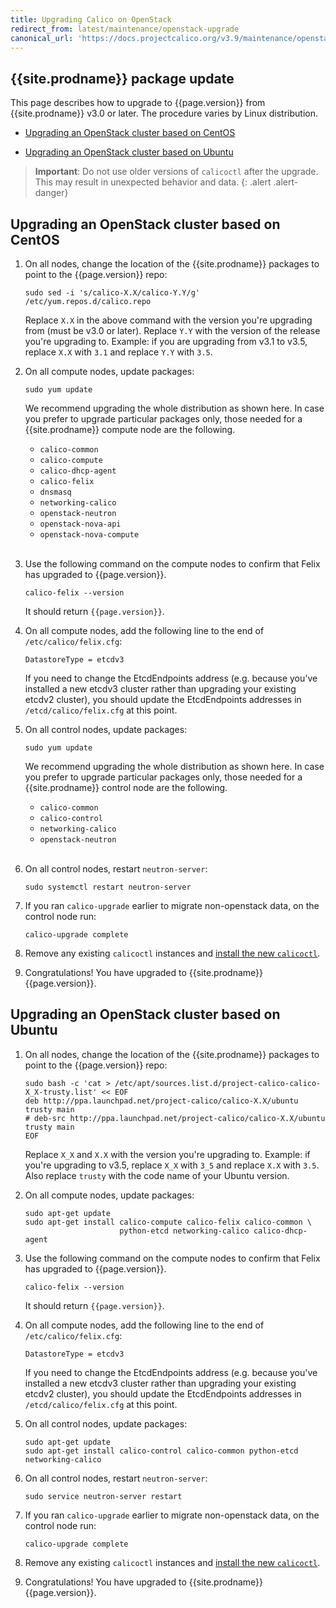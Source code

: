 ```yaml
---
title: Upgrading Calico on OpenStack
redirect_from: latest/maintenance/openstack-upgrade
canonical_url: 'https://docs.projectcalico.org/v3.9/maintenance/openstack-upgrade'
---
```


## {{site.prodname}} package update

This page describes how to upgrade to {{page.version}} from {{site.prodname}} v3.0 or later. The procedure
varies by Linux distribution.

- [Upgrading an OpenStack cluster based on CentOS](#upgrading-an-openstack-cluster-based-on-centos)

- [Upgrading an OpenStack cluster based on Ubuntu](#upgrading-an-openstack-cluster-based-on-ubuntu)

> **Important**: Do not use older versions of `calicoctl` after the upgrade.
> This may result in unexpected behavior and data.
{: .alert .alert-danger}


## Upgrading an OpenStack cluster based on CentOS

1. On all nodes, change the location of the {{site.prodname}} packages to point to the {{page.version}} repo:

   ```
   sudo sed -i 's/calico-X.X/calico-Y.Y/g' /etc/yum.repos.d/calico.repo
   ```
   Replace `X.X` in the above command with the version you're upgrading from (must be v3.0 or later).
   Replace `Y.Y` with the version of the release you're upgrading to. Example: if you are upgrading from v3.1
   to v3.5, replace `X.X` with `3.1` and replace `Y.Y` with `3.5`.

1. On all compute nodes, update packages:
   ```
   sudo yum update
   ```
   We recommend upgrading the whole distribution as shown here. In case you prefer to upgrade particular packages only, those needed for a {{site.prodname}} compute node are the following.
   - `calico-common`
   - `calico-compute`
   - `calico-dhcp-agent`
   - `calico-felix`
   - `dnsmasq`
   - `networking-calico`
   - `openstack-neutron`
   - `openstack-nova-api`
   - `openstack-nova-compute`
<br><br>

1. Use the following command on the compute nodes to confirm that Felix has upgraded to {{page.version}}.
   ```
   calico-felix --version
   ```
   It should return `{{page.version}}`.

1. On all compute nodes, add the following line to the end of `/etc/calico/felix.cfg`:
   ```
   DatastoreType = etcdv3
   ```
   If you need to change the EtcdEndpoints address (e.g. because you've installed a new etcdv3 cluster
   rather than upgrading your existing etcdv2 cluster), you should update the EtcdEndpoints addresses
   in `/etcd/calico/felix.cfg` at this point.

1. On all control nodes, update packages:
   ```
   sudo yum update
   ```
   We recommend upgrading the whole distribution as shown here. In case you prefer to upgrade particular packages only, those needed for a {{site.prodname}} control node are the following.
   - `calico-common`
   - `calico-control`
   - `networking-calico`
   - `openstack-neutron`
<br><br>

1. On all control nodes, restart `neutron-server`:
   ```
   sudo systemctl restart neutron-server
   ```

1. If you ran `calico-upgrade` earlier to migrate non-openstack data, on the control node run:
   ```
   calico-upgrade complete
   ```

1. Remove any existing `calicoctl` instances and [install the new `calicoctl`](../getting-started/calicoctl/install).

1. Congratulations! You have upgraded to {{site.prodname}} {{page.version}}.

## Upgrading an OpenStack cluster based on Ubuntu
1. On all nodes, change the location of the {{site.prodname}} packages to point to the {{page.version}} repo:

   ```
   sudo bash -c 'cat > /etc/apt/sources.list.d/project-calico-calico-X_X-trusty.list' << EOF
   deb http://ppa.launchpad.net/project-calico/calico-X.X/ubuntu trusty main
   # deb-src http://ppa.launchpad.net/project-calico/calico-X.X/ubuntu trusty main
   EOF
   ```
   Replace `X_X` and `X.X` with the version you're upgrading to. Example: if you're upgrading to v3.5, replace `X_X` with
   `3_5` and replace `X.X` with `3.5`. Also replace `trusty` with the code name of your Ubuntu version.

1. On all compute nodes, update packages:
   ```
   sudo apt-get update
   sudo apt-get install calico-compute calico-felix calico-common \
                        python-etcd networking-calico calico-dhcp-agent

   ```

1. Use the following command on the compute nodes to confirm that Felix has upgraded to {{page.version}}.
   ```
   calico-felix --version
   ```

   It should return `{{page.version}}`.

1. On all compute nodes, add the following line to the end of `/etc/calico/felix.cfg`:
   ```
   DatastoreType = etcdv3
   ```
   If you need to change the EtcdEndpoints address (e.g. because you've installed a new etcdv3 cluster
   rather than upgrading your existing etcdv2 cluster), you should update the EtcdEndpoints addresses
   in `/etcd/calico/felix.cfg` at this point.

1. On all control nodes, update packages:
   ```
   sudo apt-get update
   sudo apt-get install calico-control calico-common python-etcd networking-calico
   ```

1. On all control nodes, restart `neutron-server`:
   ```
   sudo service neutron-server restart
   ```

1. If you ran `calico-upgrade` earlier to migrate non-openstack data, on the control node run:
   ```
   calico-upgrade complete
   ```

1. Remove any existing `calicoctl` instances and [install the new `calicoctl`](../getting-started/calicoctl/install).

1. Congratulations! You have upgraded to {{site.prodname}} {{page.version}}.

